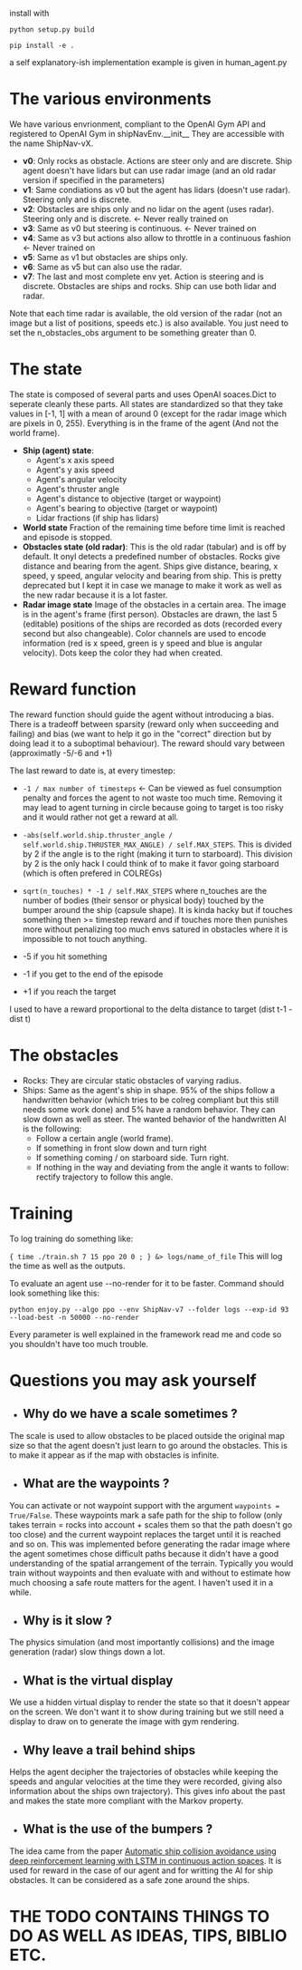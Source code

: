 install with

`python setup.py build`

`pip install -e .`

a self explanatory-ish implementation example is given in human_agent.py 


# The various environments

We have various envrionment, compliant to the OpenAI Gym API and registered to OpenAI Gym in shipNavEnv.\_\_init\_\_
They are accessible with the name ShipNav-vX.

* **v0**: Only rocks as obstacle. Actions are steer only and are discrete. Ship agent doesn't have lidars but can use radar image (and an old radar version if specified in the parameters)
* **v1**: Same condiations as v0 but the agent has lidars (doesn't use radar). Steering only and is discrete.
* **v2**: Obstacles are ships only and no lidar on the agent (uses radar). Steering only and is discrete. <- Never really trained on
* **v3**: Same as v0 but steering is continuous. <- Never trained on
* **v4**: Same as v3 but actions also allow to throttle in a continuous fashion <- Never trained on
* **v5**: Same as v1 but obstacles are ships only.
* **v6**: Same as v5 but can also use the radar.
* **v7**: The last and most complete env yet. Action is steering and is discrete. Obstacles are ships and rocks. Ship can use both lidar and radar.

Note that each time radar is available, the old version of the radar (not an image but a list of positions, speeds etc.) is also available. You just need to set the n_obstacles_obs argument to be something greater than 0.

# The state
The state is composed of several parts and uses OpenAI soaces.Dict to seperate cleanly these parts. All states are standardized so that they take values in [-1, 1] with a mean of around 0 (except for the radar image which are pixels in 0, 255).
Everything is in the frame of the agent (And not the world frame).

* **Ship (agent) state**:
    * Agent's x axis speed
    * Agent's y axis speed
    * Agent's angular velocity
    * Agent's thruster angle
    * Agent's distance to objective (target or waypoint)
    * Agent's bearing to objective (target or waypoint)
    * Lidar fractions (if ship has lidars)
* **World state**
Fraction of the remaining time before time limit is reached and episode is stopped.
* **Obstacles state (old radar)**:
This is the old radar (tabular) and is off by default. It onyl detects a predefined number of obstacles.
Rocks give distance and bearing from the agent.
Ships give distance, bearing, x speed, y speed, angular velocity and bearing from ship. This is pretty deprecated but I kept it in case we manage to make it work as well as the new radar because it is a lot faster.
* **Radar image state**
Image of the obstacles in a certain area. The image is in the agent's frame (first person). Obstacles are drawn, the last 5 (editable) positions of the ships are recorded as dots (recorded every second but also changeable).
Color channels are used to encode information (red is x speed, green is y speed and blue is angular velocity). Dots keep the color they had when created.

# **Reward function**
The reward function should guide the agent without introducing a bias. There is a tradeoff between sparsity (reward only when succeeding and failing) and bias (we want to help it go in the "correct" direction but by doing lead it to a suboptimal behaviour). The reward should vary between (approximatly -5/-6 and +1)

The last reward to date is, at every timestep:


* `-1 / max number of timesteps` <- Can be viewed as fuel consumption penalty and forces the agent to not waste too much time. Removing it may lead to agent turning in circle because going to target is too risky and it would rather not get a reward at all.

* `-abs(self.world.ship.thruster_angle / self.world.ship.THRUSTER_MAX_ANGLE) / self.MAX_STEPS`. This is divided by 2 if the angle is to the right (making it turn to starboard). This division by 2 is the only hack I could think of to make it favor going starboard (which is often prefered in COLREGs)

* `sqrt(n_touches) * -1 / self.MAX_STEPS` where n_touches are the number of bodies (their sensor or physical body) touched by the bumper around the ship (capsule shape). It is kinda hacky but if touches something then >= timestep reward and if touches more then punishes more without penalizing too much envs satured in obstacles where it is impossible to not touch anything.

* -5 if you hit something

* -1 if you get to the end of the episode

* +1 if you reach the target

I used to have a reward proportional to the delta distance to target (dist t-1  - dist t)

# **The obstacles**
* Rocks:
They are circular static obstacles of varying radius.
* Ships:
Same as the agent's ship in shape. 95% of the ships follow a handwritten behavior (which tries to be colreg compliant but this still needs some work done) and 5% have a random behavior. They can slow down as well as steer.
The wanted behavior of the handwritten AI is the following:
    * Follow a certain angle (world frame).
    * If something in front slow down and turn right
    * If something coming / on starboard side. Turn right.
    * If nothing in the way and deviating from the angle it wants to follow: rectify trajectory to follow this angle.

#  Training
To log training do something like:

`{ time ./train.sh 7 15 ppo 20 0 ; } &> logs/name_of_file` This will log the time as well as the outputs.

To evaluate an agent use --no-render for it to be faster. Command should look something like this:

`python enjoy.py --algo ppo --env ShipNav-v7 --folder logs --exp-id 93 --load-best -n 50000 --no-render`

Every parameter is well explained in the framework read me and code so you shouldn't have too much trouble.

# Questions you may ask yourself
* ## Why do we have a scale sometimes ?
The scale is used to allow obstacles to be placed outside the original map size so that the agent doesn't just learn to go around the obstacles. This is to make it appear as if the map with obstacles is infinite.
* ## What are the waypoints ?
You can activate or not waypoint support with the argument `waypoints = True/False`. These waypoints mark a safe path for the ship to follow (only takes terrain = rocks into account + scales them so that the path doesn't go too close) and the current waypoint replaces the target until it is reached and so on. This was implemented before generating the radar image where the agent sometimes chose difficult paths because it didn't have a good understanding of the spatial arrangement of the terrain. Typically you would train without waypoints and then evaluate with and without to estimate how much choosing a safe route matters for the agent. I haven't used it in a while.
* ## Why is it slow ?
The physics simulation (and most importantly collisions) and the image generation (radar) slow things down a lot.
* ## What is the virtual display
We use a hidden virtual display to render the state so that it doesn't appear on the screen. We don't want it to show during training but we still need a display to draw on to generate the image with gym rendering.
* ## Why leave a trail behind ships
Helps the agent decipher the trajectories of obstacles while keeping the speeds and angular velocities at the time they were recorded, giving also information about the ships own trajectory). This gives info about the past and makes the state more compliant with the Markov property.
* ## What is the use of the bumpers ?
The idea came from the paper [Automatic ship collision avoidance using deep reinforcement learning with LSTM in continuous action spaces](https://link.springer.com/article/10.1007/s00773-020-00755-0). It is used for reward in the case of our agent and for writting the AI for ship obstacles. It can be considered as a safe zone around the ships.

# THE TODO CONTAINS THINGS TO DO AS WELL AS IDEAS, TIPS, BIBLIO ETC.